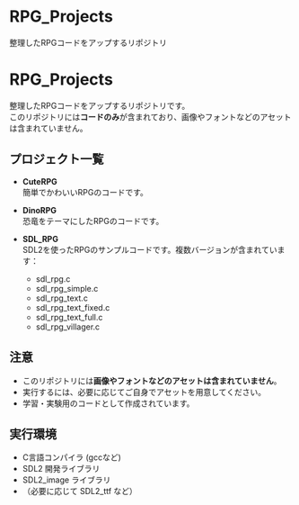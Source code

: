 # RPG_Projects
整理したRPGコードをアップするリポジトリ

# RPG_Projects

整理したRPGコードをアップするリポジトリです。  
このリポジトリには**コードのみ**が含まれており、画像やフォントなどのアセットは含まれていません。

## プロジェクト一覧

- **CuteRPG**  
  簡単でかわいいRPGのコードです。

- **DinoRPG**  
  恐竜をテーマにしたRPGのコードです。

- **SDL_RPG**  
  SDL2を使ったRPGのサンプルコードです。複数バージョンが含まれています：
  - sdl_rpg.c  
  - sdl_rpg_simple.c  
  - sdl_rpg_text.c  
  - sdl_rpg_text_fixed.c  
  - sdl_rpg_text_full.c  
  - sdl_rpg_villager.c  

## 注意

- このリポジトリには**画像やフォントなどのアセットは含まれていません**。
- 実行するには、必要に応じてご自身でアセットを用意してください。
- 学習・実験用のコードとして作成されています。

## 実行環境

- C言語コンパイラ (gccなど)
- SDL2 開発ライブラリ
- SDL2_image ライブラリ
- （必要に応じて SDL2_ttf など）

